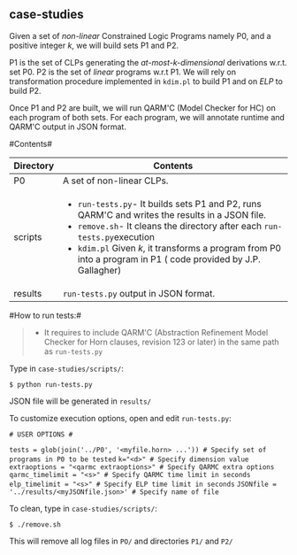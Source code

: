 
## **case-studies** ##

Given a set of *non-linear* Constrained Logic Programs namely P0,  and a positive integer *k*, we will build sets  P1 and P2. 

P1 is the set of CLPs generating the *at-most-k-dimensional* derivations w.r.t. set P0. P2 is the set of *linear* programs w.r.t P1. We will rely on transformation procedure implemented in `kdim.pl` to build P1 and on *ELP* to build P2.

Once P1 and P2 are built, we will run QARM'C (Model Checker for HC) on each program of both sets. For each program, we will annotate runtime and QARM'C output in JSON format.

#Contents#

Directory | Contents															|
---------------|--------------------------------------------------------------------|
P0			   | A set of non-linear CLPs.	 															|
scripts			   | <ul><li>`run-tests.py`- It builds sets P1 and P2, runs QARM'C and writes the results in a JSON file.</li> <li>`remove.sh`- It cleans the directory after each `run-tests.py`execution</li><li>`kdim.pl` Given *k*, it transforms a program from P0 into a program in P1 ( code provided by J.P. Gallagher)</li></ul> 	 															|
results			   | `run-tests.py` output in JSON format.

#How to run tests:#


> - It requires to include QARM'C (Abstraction Refinement Model Checker for Horn clauses, revision 123 or later)  in the same path as `run-tests.py`

Type in `case-studies/scripts/`:

`$ python run-tests.py`

JSON file will be generated in `results/`

To customize execution options, open and edit `run-tests.py`:


`# USER OPTIONS #`

`tests = glob(join('../P0', '<myfile.horn> ...')) # Specify set of programs in P0 to be tested`
`k="<d>" # Specify dimension value`
`extraoptions = "<qarmc extraoptions>" # Specify QARMC extra options`
`qarmc_timelimit = "<s>" # Specify QARMC time limit in seconds`
`elp_timelimit = "<s>" # Specify ELP time limit in seconds`
`JSONfile = '../results/<myJSONfile.json>' # Specify name of file`


To clean, type in `case-studies/scripts/`:

`$ ./remove.sh`

This will remove all log files in `PO/` and directories `P1/` and `P2/`